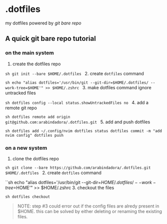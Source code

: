# .dotfiles
my dotfiles powered by *git bare repo*

## A quick git bare repo tutorial
### on the main system
1. create the dotfiles repo

``sh
git init --bare $HOME/.dotfiles
``
2. create `dotfiles` command

``sh
echo "alias dotfiles='/usr/bin/git --git-dir=$HOME/.dotfiles/ --work-tree=$HOME'" >> $HOME/.zshrc
``
3. make dotfiles command ignore untracked files

``sh
dotfiles config --local status.showUntrackedFiles no
``
4. add a remote git repo

``sh
dotfiles remote add origin git@github.com:arabindadora/.dotfiles.git
``
5. add and push dotfiles

``sh
dotfiles add ~/.config/nvim
dotfiles status
dotfiles commit -m "add nvim config"
dotfiles push
``

### on a new system
1. clone the dotfiles repo

``sh
git clone --bare https://github.com/arabindadora/.dotfiles.git $HOME/.dotfiles
``
2. create `dotfiles` command

``sh
echo "alias dotfiles='/usr/bin/git --git-dir=$HOME/.dotfiles/ --work-tree=$HOME'" >> $HOME/.zshrc
3. checkout the files

``sh
dotfiles checkout
``

> NOTE: step #3 could error out if the config files are alredy present in $HOME.
> this can be solved by either deleting or renaming the existing files.
